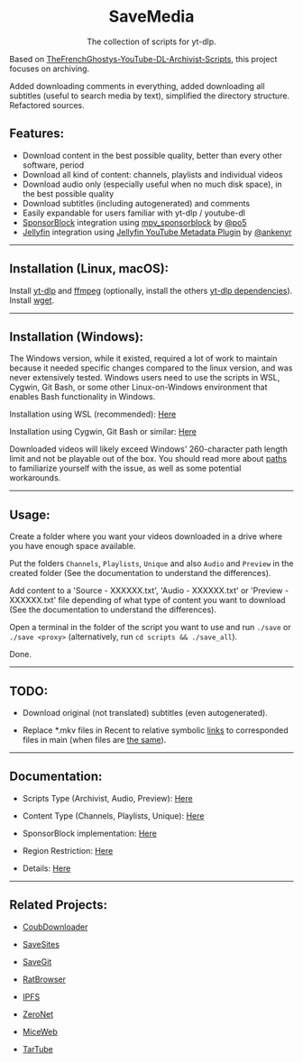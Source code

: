 <h1 align="center">SaveMedia</h1>

<p align="center">The collection of scripts for yt-dlp.</p>

Based on [TheFrenchGhostys-YouTube-DL-Archivist-Scripts](https://github.com/TheFrenchGhosty/TheFrenchGhostys-YouTube-DL-Archivist-Scripts), this project focuses on archiving.

Added downloading comments in everything, added downloading all subtitles (useful to search media by text), simplified the directory structure. Refactored sources.

## Features:

- Download content in the best possible quality, better than every other software, period
- Download all kind of content: channels, playlists and individual videos
- Download audio only (especially useful when no much disk space), in the best possible quality
- Download subtitles (including autogenerated) and comments
- Easily expandable for users familiar with yt-dlp / youtube-dl
- [SponsorBlock](https://sponsor.ajay.app/) integration using [mpv_sponsorblock](https://github.com/po5/mpv_sponsorblock) by [@po5](https://github.com/po5)
- [Jellyfin](https://jellyfin.org/) integration using [Jellyfin YouTube Metadata Plugin](https://github.com/ankenyr/jellyfin-youtube-metadata-plugin) by [@ankenyr](https://github.com/ankenyr)

---

## Installation (Linux, macOS):

Install [yt-dlp](https://github.com/yt-dlp/yt-dlp) and [ffmpeg](https://www.ffmpeg.org/) (optionally, install the others [yt-dlp dependencies](https://github.com/yt-dlp/yt-dlp#dependencies)).
Install [wget](https://www.gnu.org/software/wget/).

---

## Installation (Windows):

The Windows version, while it existed, required a lot of work to maintain because it needed specific changes compared to the linux version, and was never extensively tested. Windows users need to use the scripts in WSL, Cygwin, Git Bash, or some other Linux-on-Windows environment that enables Bash functionality in Windows.
 
Installation using WSL (recommended): [Here](docs/WSL.md)

Installation using Cygwin, Git Bash or similar: [Here](docs/Cygwin-Git-Bash.md)

Downloaded videos will likely exceed Windows' 260-character path length limit and not be playable out of the box. You should read more about [paths](docs/About-Paths.md) to familiarize yourself with the issue, as well as some potential workarounds.

---

## Usage: 

Create a folder where you want your videos downloaded in a drive where you have enough space available.

Put the folders `Channels`, `Playlists`, `Unique` and also `Audio` and `Preview` in the created folder (See the documentation to understand the differences).

Add content to a 'Source - XXXXXX.txt', 'Audio - XXXXXX.txt' or 'Preview - XXXXXX.txt' file depending of what type of content you want to download (See the documentation to understand the differences).

Open a terminal in the folder of the script you want to use and run `./save` or `./save <proxy>` (alternatively, run `cd scripts && ./save_all`).

Done.

---

## TODO: 

- Download original (not translated) subtitles (even autogenerated).

- Replace *.mkv files in Recent to relative symbolic [links](https://superuser.com/questions/146231/how-do-i-create-a-relative-symbolic-link-in-linux) to corresponded files in main (when files are [the same](https://unix.stackexchange.com/questions/397655/two-files-comparison-in-bash-script)).

---

## Documentation:

- Scripts Type (Archivist, Audio, Preview): [Here](docs/Scripts-Type.md)

- Content Type (Channels, Playlists, Unique): [Here](docs/Content-Type.md)

- SponsorBlock implementation: [Here](docs/SponsorBlock.md)

- Region Restriction: [Here](docs/Region-Restriction.md)

- Details: [Here](docs/Details.md) 

---

## Related Projects:

- [CoubDownloader](https://github.com/defder-su/CoubDownloader)

- [SaveSites](https://github.com/defder-su/SaveSites)

- [SaveGit](https://github.com/defder-su/SaveGit)

- [RatBrowser](http://ratbrowser.com)

- [IPFS](https://ipfs.io)

- [ZeroNet](https://zeronet.dev)

- [MiceWeb](https://miceweb.net)

- [TarTube](https://github.com/axcore/tartube)
